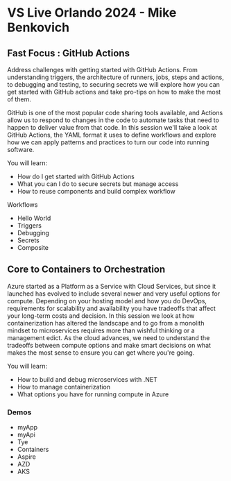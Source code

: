 # VS Live Orlando 2024 - Mike Benkovich


## Fast Focus : GitHub Actions

Address challenges with getting started with GitHub Actions. From understanding triggers, the architecture of runners, jobs, steps and actions, to debugging and testing, to securing secrets we will explore how you can get started with GitHub actions and take pro-tips on how to make the most of them.

GitHub is one of the most popular code sharing tools available, and Actions allow us to respond to changes in the code to automate tasks that need to happen to deliver value from that code. In this session we'll take a look at GitHub Actions, the YAML format it uses to define workflows and explore how we can apply patterns and practices to turn our code into running software.

You will learn:

- How do I get started with GitHub Actions
- What you can I do to secure secrets but manage access
- How to reuse components and build complex workflow

Workflows

- Hello World
- Triggers
- Debugging
- Secrets
- Composite

## Core to Containers to Orchestration

Azure started as a Platform as a Service with Cloud Services, but since it launched has evolved to include several newer and very useful options for compute. Depending on your hosting model and how you do DevOps, requirements for scalability and availability you have tradeoffs that affect your long-term costs and decision. In this session we look at how containerization has altered the landscape and to go from a monolith mindset to microservices requires more than wishful thinking or a management edict. As the cloud advances, we need to understand the tradeoffs between compute options and make smart decisions on what makes the most sense to ensure you can get where you're going.

You will learn:

- How to build and debug microservices with .NET
- How to manage containerization
- What options you have for running compute in Azure

### Demos

- myApp
- myApi
- Tye
- Containers
- Aspire
- AZD
- AKS
